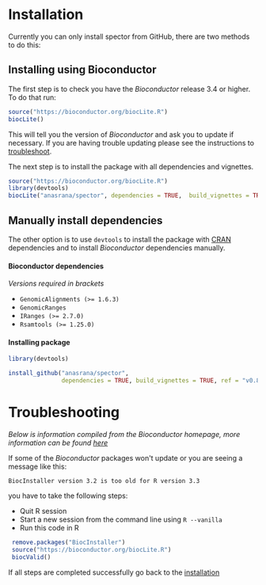 # Installation

Currently you can only install spector from GitHub, there are two methods to do this:

## Installing using Bioconductor

The first step is to check you have the _Bioconductor_ release 3.4 or higher. To do that run:


```r
source("https://bioconductor.org/biocLite.R")
biocLite()
```

This will tell you the version of _Bioconductor_ and ask you to update if necessary. If you are having trouble updating please see the instructions to [troubleshoot](#troubleshooting).

The next step is to install the package with all dependencies and vignettes.

```r
source("https://bioconductor.org/biocLite.R")
library(devtools)
biocLite("anasrana/spector", dependencies = TRUE,  build_vignettes = TRUE)
```

## Manually install dependencies

The other option is to use `devtools` to install the package with [CRAN](https://cran.r-project.org) dependencies and to install _Bioconductor_ dependencies manually.

#### Bioconductor dependencies

_Versions required in brackets_

- `GenomicAlignments (>= 1.6.3)`
- `GenomicRanges`
- `IRanges (>= 2.7.0)`
- `Rsamtools (>= 1.25.0)`

#### Installing package

```r
library(devtools)

install_github("anasrana/spector", 
               dependencies = TRUE, build_vignettes = TRUE, ref = "v0.8") 
```



# Troubleshooting

_Below is information compiled from the Bioconductor homepage, more information can be found [here](http://www.bioconductor.org/install/#troubleshoot-bioconductor-packages)_

If some of the _Bioconductor_ packages won't update or you are seeing a message like this:

```
BiocInstaller version 3.2 is too old for R version 3.3
```

you have to take the following steps:

- Quit R session
- Start a new session from the command line using `R --vanilla`
- Run this code in R

```R
 remove.packages("BiocInstaller")
 source("https://bioconductor.org/biocLite.R")
 biocValid()
 ```

 If all steps are completed successfully go back to the [installation](#installation)
